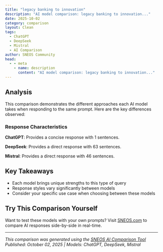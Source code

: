 ```yaml
---
title: "legacy banking to innovation"
description: "AI model comparison: legacy banking to innovation..."
date: 2025-10-02
category: comparison
layout: Clean
tags:
  - ChatGPT
  - DeepSeek
  - Mistral
  - AI Comparison
author: SNEOS Community
head:
  - - meta
    - name: description
      content: "AI model comparison: legacy banking to innovation..."
---
```


<ChatComparison
  title="legacy banking to innovation"
  prompt="legacy banking to innovation"
  :responses='{
    "ChatGPT": "The transition from legacy banking to modern innovation in the financial sector involves a significant transformation in how banks operate, deliver services, and interact with customers. Let&#x27;s break down this transition into several key aspects:\n\n### 1. Understanding Legacy Banking\n- **Definition**: Legacy banking refers to traditional financial institutions that have operated for decades, often using outdated technologies and processes. These banks typically rely on systems developed years ago, which can be cumbersome, less efficient, and more prone to errors.\n- **Characteristics**:\n  - Rigid, hierarchical structures.\n  - Slow adaptation to market changes.\n  - High operating costs.\n  - Dependence on physical branches.\n\n### 2. Drivers of Change\n- **Technological Advancements**: The rise of digital technology (like mobile banking, blockchain, AI, and big data) has changed consumer expectations.\n- **Changing Consumer Behavior**: Customers now demand faster, more convenient services accessible via smartphones and other digital platforms.\n- **Competition from Fintech**: Fintech companies offer innovative solutions that often better meet customer needs, like peer-to-peer lending, digital wallets, and robo-advisors.\n\n### 3. Key Innovations in Banking\n- **Digital Banking**: Services provided online or through mobile apps, allowing customers to perform transactions, apply for loans, and manage accounts without visiting a branch.\n- **Artificial Intelligence and Machine Learning**: Used for customer service (e.g., chatbots), fraud detection, credit scoring, and personalized financial advice.\n- **Blockchain Technology**: Enhances security and transparency in transactions, with applications in international remittances, smart contracts, and asset tracking.\n- **Open Banking**: APIs that allow third-party developers to build applications and services around the financial institution, promoting innovation and competition.\n\n### 4. Benefits of Transitioning to Innovation\n- **Improved Customer Experience**: Enhanced convenience and personalized services lead to higher customer satisfaction.\n- **Cost Reduction**: Automation and digital solutions can significantly lower operational costs.\n- **Agility**: Innovative banks can respond more quickly to market trends and regulatory changes.\n- **Greater Access to Financial Services**: Technology can help reach underserved populations, providing banking services to those without traditional access.\n\n### 5. Challenges Faced\n- **Regulatory Compliance**: Navigating complex regulations, especially regarding data privacy and security, can be daunting.\n- **Culture Shift**: Changing the internal culture of a traditional bank to embrace innovation can meet resistance from employees.\n- **Integration Issues**: Blending new technologies with existing legacy systems can be complex and costly.\n\n### 6. Future Outlook\n- **Collaboration with Fintechs**: Many traditional banks are partnering with fintech companies to leverage new technologies and services.\n- **Focus on ESG**: There is an increasing emphasis on environmental, social, and governance (ESG) factors, with banks innovating around sustainable finance.\n- **Continuous Evolution**: As consumer needs and technologies evolve, the banking sector will continue to innovate, leading to further changes in products and services offered.\n\n### Conclusion\nThe shift from legacy banking to innovation is an ongoing process that involves leveraging technology, understanding customer needs, and fostering a culture of adaptability. As banks embrace innovation, they are positioned to provide better services and remain competitive in a rapidly changing financial landscape.",
    "DeepSeek": "Of course. The journey from legacy banking to innovation is one of the most critical and challenging transformations happening in the global economy. It\u0027s a shift from a \u0022brick-and-mortar\u0022 mindset to a \u0022digital-first\u0022 one.\n\nHere\u2019s a breakdown of the situation, the catalysts for change, the path to innovation, and the key challenges.\n\n### The Legacy Banking World: The \u0022Old Guard\u0022\n\nLegacy banking is characterized by:\n\n*   **Monolithic Core Systems:** Built on decades-old mainframe technology (like COBOL) that is stable but incredibly rigid, slow to change, and expensive to maintain.\n*   **Siloed Operations:** Departments (loans, deposits, cards) operate independently with little data sharing, leading to a fragmented customer experience.\n*   **Product-Centric Approach:** Banks built products (a checking account, a mortgage) and expected customers to adapt to them.\n*   **Regulatory Hurdles:** Heavy, complex regulation made compliance a primary focus, often stifling agility.\n*   **In-Person, Paper-Based Processes:** The branch was the center of the universe, relying on physical paperwork and manual underwriting.\n*   **Risk Aversion:** A culture of \u0022if it isn\u0027t broken, don\u0027t fix it\u0022 prevailed, prioritizing stability over experimentation.\n\n### The Catalysts for Change: Why Innovation is No Longer Optional\n\nSeveral powerful forces have forced legacy banks to evolve:\n\n1.  **Fintech Disruption:** Agile startups began targeting the most profitable parts of the banking value chain with superior user experiences.\n    *   **Payments:** PayPal, Square, Stripe.\n    *   **Lending:** LendingClub, Funding Circle.\n    *   **Personal Finance:** Mint, Robinhood.\n2.  **Changing Customer Expectations:** Customers, accustomed to the seamless experiences of Amazon, Google, and Uber, now demand the same from their bank: 24/7 access, instant service, and personalization.\n3.  **Technology Advancements:** Cloud computing, AI/ML, Open APIs, and blockchain created new possibilities that legacy systems couldn\u0027t support.\n4.  **Regulatory Push (Open Banking):** Regulations like PSD2 in Europe forced banks to open up their customer data (with consent) to third-party providers, breaking their monopoly on customer relationships.\n\n### The Path to Innovation: How Legacy Banks are Adapting\n\nBanks are pursuing innovation through a multi-pronged strategy:\n\n#### 1. Modernizing the Core\nThis is the most difficult but essential step.\n*   **Core Transformation:** A full \u0022rip-and-replace\u0022 of the legacy core with a modern, cloud-native core banking system (e.g., Mambu, Thought Machine). This is high-risk and high-cost.\n*   **API-Led Architecture (\u0022Wrap and Renew\u0022):** A more common approach. Banks build a layer of modern APIs on top of their legacy core. This allows them to connect to new fintech services and build new digital products *without* immediately replacing the old system.\n\n#### 2. Partnering with and Acquiring Fintechs\nInstead of just competing, banks are now collaborating.\n*   **Partnerships:** A bank might partner with a fintech for a specific service, like using Plaid for account verification or a robo-advisor for wealth management.\n*   **Venture Arms \u0026 Investments:** Many large banks have CVC (Corporate Venture Capital) arms to invest in promising fintech startups.\n*   **Acquisitions:** Buying a fintech outright to quickly gain its technology and talent (e.g., JPMorgan Chase acquiring WePay).\n\n#### 3. Building In-House Innovation Labs\nBanks create separate, agile units with their own culture and processes to experiment, prototype, and launch new digital products away from the bureaucracy of the main organization.\n\n#### 4. Embracing Key Technologies\n*   **AI \u0026 Machine Learning:** For fraud detection, hyper-personalized offers, and automated customer service (chatbots).\n*   **Cloud Computing:** For scalability, cost-efficiency, and the ability to deploy new features rapidly.\n*   **Blockchain \u0026 DLT:** Primarily for cross-border payments, trade finance, and digital identity.\n*   **Data Analytics:** To gain a 360-degree view of the customer and make data-driven decisions.\n\n#### 5. Fostering a Cultural Shift\nThis is often the biggest hurdle. It involves:\n*   **Becoming Customer-Centric:** Shifting focus from selling products to solving customer problems.\n*   **Embracing Agile Methodologies:** Moving from multi-year project cycles to two-week \u0022sprints.\u0022\n*   **Tolerating (Intelligent) Failure:** Creating an environment where calculated risks and experimentation are encouraged.\n\n### Key Challenges on the Road to Innovation\n\n*   **Technical Debt:** The immense cost and complexity of maintaining and integrating with legacy systems.\n*   **Cultural Resistance:** Employees and management accustomed to the old ways can resist new, agile, and collaborative methods.\n*   **Cybersecurity:** A larger digital footprint creates more attack vectors, requiring robust security.\n*   **Talent Gap:** Banks struggle to attract and retain tech talent who often prefer the culture of startups or big tech.\n*   **Regulatory Compliance:** Innovating while navigating a complex and evolving regulatory landscape is a constant tightrope walk.\n\n### Real-World Examples of Success\n\n*   **JPMorgan Chase:** Heavily invested in its own digital retail bank (Finn, later integrated), its mobile app, and blockchain initiatives (JPM Coin). They have a massive tech budget and a strong innovation lab.\n*   **Goldman Sachs:** Launched **Marcus**, a fully digital consumer bank, from the ground up, successfully capturing a significant share of the online savings and personal loan market.\n*   **DBS Bank (Singapore):** Often hailed as the \u0022world\u0027s best digital bank.\u0022 They underwent a massive, successful core systems transformation and embedded themselves into the daily lives of customers through digital ecosystems.\n\n### Conclusion\n\nThe transition from legacy banking to innovation is not a destination but a continuous journey. The most successful banks are becoming **\u0022platforms\u0022** rather than just providers. They are leveraging their trust, regulatory expertise, and large customer bases and combining them with the agility, technology, and customer-centricity of the fintech world.\n\nThe future belongs to those who can balance the **stability and trust of a legacy institution** with the **speed and innovation of a tech company.**",
    "Mistral": "Transitioning from legacy banking to innovation involves a significant shift in mindset, technology, and operational processes. Here are some key steps and considerations for this transformation:\n\n### 1. **Assess Current State**\n   - **Inventory Systems:** Identify and document all existing systems, processes, and technologies.\n   - **Customer Needs:** Understand current customer needs and pain points.\n   - **Regulatory Compliance:** Ensure that all current operations comply with regulatory requirements.\n\n### 2. **Define Objectives**\n   - **Strategic Goals:** Set clear, measurable goals for innovation, such as improving customer experience, reducing operational costs, or enhancing security.\n   - **KPIs:** Establish key performance indicators (KPIs) to track progress.\n\n### 3. **Technology Upgrade**\n   - **Core Banking Systems:** Modernize core banking systems to support real-time processing, scalability, and flexibility.\n   - **Cloud Adoption:** Consider migrating to cloud-based solutions for better scalability, cost efficiency, and access to advanced technologies.\n   - **APIs and Integration:** Implement APIs to enable seamless integration with third-party services and fintech solutions.\n\n### 4. **Customer-Centric Approach**\n   - **User Experience (UX):** Focus on improving the user experience through intuitive interfaces, personalized services, and seamless interactions.\n   - **Omnichannel Strategy:** Ensure a consistent experience across all channels, including mobile, web, and in-branch.\n\n### 5. **Data and Analytics**\n   - **Data Management:** Implement robust data management practices to ensure data quality, security, and compliance.\n   - **Analytics:** Use advanced analytics and machine learning to gain insights into customer behavior, risk management, and operational efficiency.\n\n### 6. **Security and Compliance**\n   - **Cybersecurity:** Strengthen cybersecurity measures to protect against threats and ensure data integrity.\n   - **Regulatory Compliance:** Stay updated with regulatory changes and ensure compliance with all relevant laws and standards.\n\n### 7. **Partnerships and Collaboration**\n   - **Fintech Partnerships:** Collaborate with fintech companies to leverage their innovative solutions and technologies.\n   - **Ecosystem Development:** Build an ecosystem of partners, including technology providers, service providers, and other financial institutions.\n\n### 8. **Innovation Culture**\n   - **Employee Training:** Invest in training and development programs to upskill employees and foster a culture of innovation.\n   - **Innovation Labs:** Establish innovation labs or centers of excellence to experiment with new technologies and solutions.\n\n### 9. **Agile Methodologies**\n   - **Agile Development:** Adopt agile development methodologies to accelerate the development and deployment of new products and services.\n   - **Continuous Improvement:** Implement a continuous improvement process to iteratively enhance existing solutions.\n\n### 10. **Customer Feedback**\n   - **Feedback Loops:** Establish mechanisms to collect and analyze customer feedback to drive continuous improvement.\n   - **Beta Testing:** Use beta testing to gather insights from a select group of users before a full-scale launch.\n\n### 11. **Sustainability**\n   - **Green Banking:** Incorporate sustainability practices into banking operations, such as green financing and eco-friendly processes.\n   - **ESG Compliance:** Ensure compliance with Environmental, Social, and Governance (ESG) standards.\n\n### 12. **Risk Management**\n   - **Risk Assessment:** Conduct thorough risk assessments to identify potential risks associated with new technologies and processes.\n   - **Mitigation Strategies:** Develop and implement risk mitigation strategies to manage identified risks.\n\n### 13. **Communication and Change Management**\n   - **Stakeholder Communication:** Keep all stakeholders informed about the changes and their benefits.\n   - **Change Management:** Implement a structured change management process to ensure a smooth transition.\n\n### 14. **Measurement and Evaluation**\n   - **Performance Tracking:** Regularly track and evaluate performance against the defined KPIs.\n   - **Adjustments:** Make necessary adjustments based on performance data and feedback.\n\nBy following these steps, legacy banks can successfully transition to a more innovative and agile model, better equipped to meet the evolving needs of customers and stay competitive in the rapidly changing financial landscape."
  }'
  published-date="14:04"
/>

## Analysis

This comparison demonstrates the different approaches each AI model takes when responding to the same prompt. Here are the key differences observed:

### Response Characteristics

**ChatGPT**: Provides a concise response with 1 sentences. 

**DeepSeek**: Provides a direct response with 63 sentences. 

**Mistral**: Provides a direct response with 46 sentences. 

## Key Takeaways

- Each model brings unique strengths to this type of query
- Response styles vary significantly between models
- Consider your specific use case when choosing between these models

## Try This Comparison Yourself

Want to test these models with your own prompts? Visit [SNEOS.com](https://sneos.com) to compare AI responses side-by-side in real-time.

---

*This comparison was generated using the [SNEOS AI Comparison Tool](https://sneos.com)*
*Published: October 02, 2025 | Models: ChatGPT, DeepSeek, Mistral*
